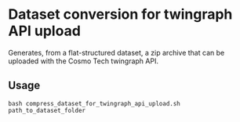 # Dataset conversion for twingraph API upload

Generates, from a flat-structured dataset, a zip archive that can be uploaded with the Cosmo Tech twingraph API.

## Usage

```
bash compress_dataset_for_twingraph_api_upload.sh path_to_dataset_folder
```
